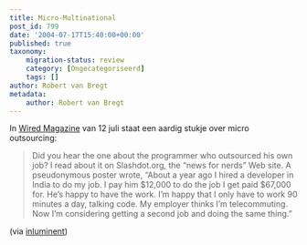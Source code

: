 ```yaml
---
title: Micro-Multinational
post_id: 799
date: '2004-07-17T15:40:00+00:00'
published: true
taxonomy:
    migration-status: review
    category: [Ongecategoriseerd]
    tags: []
author: Robert van Bregt
metadata:
    author: Robert van Bregt
---
```

In [Wired Magazine](https://web.archive.org/web/20050207103957/http://www.wired.com/wired/archive/12.07/view.html?pg=2) van 12 juli staat een aardig stukje over micro outsourcing:

> Did you hear the one about the programmer who outsourced his own job? I read about it on Slashdot.org, the “news for nerds” Web site. A pseudonymous poster wrote, “About a year ago I hired a developer in India to do my job. I pay him $12,000 to do the job I get paid $67,000 for. He’s happy to have the work. I’m happy that I only have to work 90 minutes a day, talking code. My employer thinks I’m telecommuting. Now I’m considering getting a second job and doing the same thing.”

(via [inluminent](https://web.archive.org/web/20050207103957/http://www.inluminent.com/mt-tb.cgi?__mode=view&entry_id=1141))